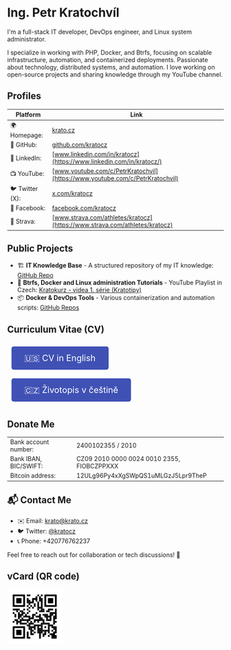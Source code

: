 # Ing. Petr Kratochvíl

I'm a full-stack IT developer, DevOps engineer, and Linux system administrator.

I specialize in working with PHP, Docker, and Btrfs, focusing on scalable infrastructure, automation, and containerized deployments. Passionate about technology, distributed systems, and automation. I love working on open-source projects and sharing knowledge through my YouTube channel.

## Profiles

| Platform        | Link                                                                         |
|-----------------|------------------------------------------------------------------------------|
| 🌍 Homepage:    | [krato.cz](https://krato.cz/)                                                |
| 🐙 GitHub:      | [github.com/kratocz](https://github.com/kratocz)                             |
| 💼 LinkedIn:    | [www.linkedin.com/in/kratocz](https://www.linkedin.com/in/kratocz/)          |
| 📺 YouTube:     | [www.youtube.com/c/PetrKratochvil](https://www.youtube.com/c/PetrKratochvil) |
| 🐦 Twitter (X): | [x.com/kratocz](https://x.com/kratocz)                                       |
| 📘 Facebook:    | [facebook.com/kratocz](https://www.facebook.com/kratocz)                     |
| 🚴 Strava:      | [www.strava.com/athletes/kratocz](https://www.strava.com/athletes/kratocz)   |

## Public Projects

- 🏗 **IT Knowledge Base** - A structured repository of my IT knowledge: [GitHub Repo](https://github.com/kratocz/shel)
- 🐧 **Btrfs, Docker and Linux administration Tutorials** - YouTube Playlist in Czech: [Kratokurz - videa 1. série (Kratotipy)](https://youtube.com/playlist?list=PLaudh7Uy_4tV-xpzPtFln51tNqA7nLJ_x&si=R_UCIlmM8ZwODst6)
- 📦 **Docker & DevOps Tools** - Various containerization and automation scripts: [GitHub Repos](https://github.com/kratocz?tab=repositories)

## Curriculum Vitae (CV)

<a href="en/cv" style="display:inline-block; padding: 15px 30px; font-size: 20px; color: white; background: rgb(64, 81, 181); text-decoration: none; border-radius: 5px; margin: 10px;">🇺🇸 CV in English</a> <a href="cs/cv" style="display:inline-block; padding: 15px 30px; font-size: 20px; color: white; background: rgb(64, 81, 181); text-decoration: none; border-radius: 5px; margin: 10px;">🇨🇿 Životopis v češtině</a>

## Donate Me

|                       |                                            |
|-----------------------|--------------------------------------------|
| Bank account number:  | 2400102355 / 2010                          |
| Bank IBAN, BIC/SWIFT: | CZ09 2010 0000 0024 0010 2355, FIOBCZPPXXX |
| Bitcoin address:      | 12ULg96Py4xXgSWpQS1uMLGzJ5Lpr9TheP         |

## 📬 Contact Me

- ✉️ Email: [krato@krato.cz](mailto:krato@krato.cz)
- 🐦 Twitter: [@kratocz](https://twitter.com/kratocz)
- 📞 Phone: +420776762237

Feel free to reach out for collaboration or tech discussions! 🚀

## vCard (QR code)

![QR code with contact information](./assets/qrcode-url-krato.cz-vcard-02.svg)

